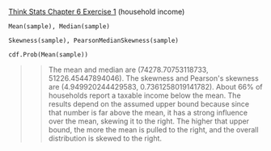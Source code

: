 [Think Stats Chapter 6 Exercise 1](http://greenteapress.com/thinkstats2/html/thinkstats2007.html#toc60) (household income)

```
Mean(sample), Median(sample)

Skewness(sample), PearsonMedianSkewness(sample)

cdf.Prob(Mean(sample))
```

>> The mean and median are (74278.70753118733, 51226.45447894046). The skewness and Pearson's skewness are (4.949920244429583, 0.7361258019141782). About 66% of households report a taxable income below the mean. The results depend on the assumed upper bound because since that number is far above the mean, it has a strong influence over the mean, skewing it to the right. The higher that upper bound, the more the mean is pulled to the right, and the overall distribution is skewed to the right.
